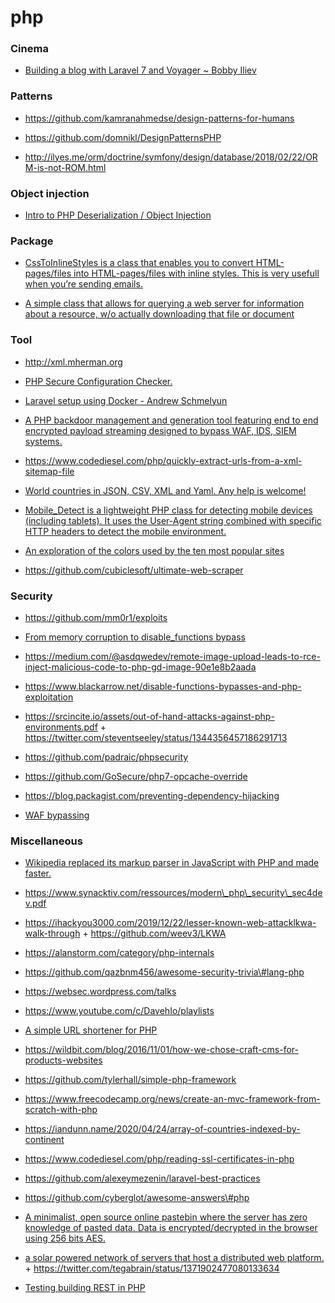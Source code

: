 # php

### Cinema

- [Building a blog with Laravel 7 and Voyager ~ Bobby Iliev](https://www.youtube.com/playlist?list=PLY7SzAmnEqp6bOl-AehM9dX3UKlxTjMVD)

### Patterns

- https://github.com/kamranahmedse/design-patterns-for-humans

<!-- -->

- https://github.com/domnikl/DesignPatternsPHP

<!-- -->

- http://ilyes.me/orm/doctrine/symfony/design/database/2018/02/22/ORM-is-not-ROM.html

### Object injection

- [Intro to PHP Deserialization / Object Injection](https://youtu.be/HaW15aMzBUM)

### Package

- [CssToInlineStyles is a class that enables you to convert HTML-pages/files into HTML-pages/files with inline styles. This is very usefull when you’re sending emails.](https://github.com/tijsverkoyen/CssToInlineStyles)

<!-- -->

- [A simple class that allows for querying a web server for information about a resource, w/o actually downloading that file or document](https://github.com/pes10k/PES-HTTP-Info)

### Tool

- http://xml.mherman.org

<!-- -->

- [PHP Secure Configuration Checker.](https://github.com/sektioneins/pcc)

<!-- -->

- [Laravel setup using Docker - Andrew Schmelyun](https://www.youtube.com/playlist?list=PL36CGZHZJqsWXjf4GeQBLUl7CK1dodKuC)

<!-- -->

- [A PHP backdoor management and generation tool featuring end to end encrypted payload streaming designed to bypass WAF, IDS, SIEM systems.](https://github.com/gellin/bantam)

<!-- -->

- https://www.codediesel.com/php/quickly-extract-urls-from-a-xml-sitemap-file

<!-- -->

- [World countries in JSON, CSV, XML and Yaml. Any help is welcome!](https://github.com/mledoze/countries)

<!-- -->

- [Mobile_Detect is a lightweight PHP class for detecting mobile devices (including tablets). It uses the User-Agent string combined with specific HTTP headers to detect the mobile environment.](https://github.com/serbanghita/Mobile-Detect)

<!-- -->

- [An exploration of the colors used by the ten most popular sites](https://github.com/Paul-Hebert/web_colors)

<!-- -->

- https://github.com/cubiclesoft/ultimate-web-scraper

### Security

- https://github.com/mm0r1/exploits

<!-- -->

- [From memory corruption to disable_functions bypass](https://twitter.com/binitamshah/status/1226793423014772737)

<!-- -->

- https://medium.com/@asdqwedev/remote-image-upload-leads-to-rce-inject-malicious-code-to-php-gd-image-90e1e8b2aada

<!-- -->

- https://www.blackarrow.net/disable-functions-bypasses-and-php-exploitation

<!-- -->

- https://srcincite.io/assets/out-of-hand-attacks-against-php-environments.pdf + https://twitter.com/steventseeley/status/1344356457186291713

<!-- -->

- https://github.com/padraic/phpsecurity

<!-- -->

- https://github.com/GoSecure/php7-opcache-override

<!-- -->

- https://blog.packagist.com/preventing-dependency-hijacking

<!-- -->

- [WAF bypassing](https://twitter.com/0xInfection/status/1340758820042256384)

### Miscellaneous

- [Wikipedia replaced its markup parser in JavaScript with PHP and made faster.](https://phabricator.wikimedia.org/phame/post/view/189/parsoid_in_php_or_there_and_back_again)

<!-- -->

- https://www.synacktiv.com/ressources/modern\_php\_security\_sec4dev.pdf

<!-- -->

- https://ihackyou3000.com/2019/12/22/lesser-known-web-attacklkwa-walk-through + https://github.com/weev3/LKWA

<!-- -->

- https://alanstorm.com/category/php-internals

<!-- -->

- https://github.com/qazbnm456/awesome-security-trivia\#lang-php

<!-- -->

- https://websec.wordpress.com/talks

<!-- -->

- https://www.youtube.com/c/DavehIo/playlists

<!-- -->

- [A simple URL shortener for PHP](https://github.com/mikecao/shorty)

<!-- -->

- https://wildbit.com/blog/2016/11/01/how-we-chose-craft-cms-for-products-websites

<!-- -->

- https://github.com/tylerhall/simple-php-framework

<!-- -->

- https://www.freecodecamp.org/news/create-an-mvc-framework-from-scratch-with-php

<!-- -->

- https://iandunn.name/2020/04/24/array-of-countries-indexed-by-continent

<!-- -->

- https://www.codediesel.com/php/reading-ssl-certificates-in-php

<!-- -->

- https://github.com/alexeymezenin/laravel-best-practices

<!-- -->

- https://github.com/cyberglot/awesome-answers\#php

<!-- -->

- [A minimalist, open source online pastebin where the server has zero knowledge of pasted data. Data is encrypted/decrypted in the browser using 256 bits AES.](https://github.com/PrivateBin/PrivateBin)

<!-- -->

- [a solar powered network of servers that host a distributed web platform.](https://github.com/alexnathanson/solar-protocol) + https://twitter.com/tegabrain/status/1371902477080133634

<!-- -->

- [Testing building REST in PHP](https://github.com/sibelius/php-api)
